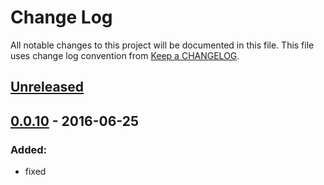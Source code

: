 # Change Log
All notable changes to this project will be documented in this file.
This file uses change log convention from [Keep a CHANGELOG](http://keepachangelog.com).

## [Unreleased][unreleased]

## [0.0.10] - 2016-06-25

### Added:
- fixed

[unreleased]: https://github.com/dgnest/cookiecutter-ansible-role/compare/0.1.4...HEAD
[0.1.4]: https://github.com/dgnest/cookiecutter-ansible-role/compare/0.1.3...0.1.4
[0.1.3]: https://github.com/dgnest/cookiecutter-ansible-role/compare/0.1.2...0.1.3
[0.1.2]: https://github.com/dgnest/cookiecutter-ansible-role/compare/0.1.1...0.1.2
[0.1.1]: https://github.com/dgnest/cookiecutter-ansible-role/compare/0.1.0...0.1.1
[0.1.0]: https://github.com/dgnest/cookiecutter-ansible-role/compare/0.0.10...0.1.0
[0.0.10]: https://github.com/dgnest/cookiecutter-ansible-role/compare/0.0.9...0.0.10
[0.0.9]: https://github.com/dgnest/cookiecutter-ansible-role/compare/0.0.8...0.0.9
[0.0.8]: https://github.com/dgnest/cookiecutter-ansible-role/compare/0.0.7...0.0.8
[0.0.7]: https://github.com/dgnest/cookiecutter-ansible-role/compare/0.0.6...0.0.7
[0.0.6]: https://github.com/dgnest/cookiecutter-ansible-role/compare/0.0.5...0.0.6
[0.0.5]: https://github.com/dgnest/cookiecutter-ansible-role/compare/0.0.4...0.0.5
[0.0.4]: https://github.com/dgnest/cookiecutter-ansible-role/compare/0.0.3...0.0.4
[0.0.3]: https://github.com/dgnest/cookiecutter-ansible-role/compare/0.0.2...0.0.3
[0.0.2]: https://github.com/dgnest/cookiecutter-ansible-role/compare/0.0.1...0.0.2
[0.0.1]: https://github.com/dgnest/cookiecutter-ansible-role/compare/0.0.0...0.0.1

[CHANGELOG.md]: CHANGELOG.md
[CONTRIBUTING.md]: CONTRIBUTING.md
[LICENCE.md]: LICENCE.md
[README.md]: README.md

